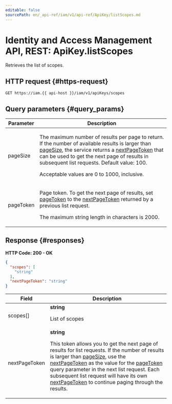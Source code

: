 ```yaml
---
editable: false
sourcePath: en/_api-ref/iam/v1/api-ref/ApiKey/listScopes.md
---
```


# Identity and Access Management API, REST: ApiKey.listScopes
Retrieves the list of scopes.
 

 
## HTTP request {#https-request}
```
GET https://iam.{{ api-host }}/iam/v1/apiKeys/scopes
```
 
## Query parameters {#query_params}
 
Parameter | Description
--- | ---
pageSize | <p>The maximum number of results per page to return. If the number of available results is larger than <a href="/docs/iam/api-ref/ApiKey/listScopes#query_params">pageSize</a>, the service returns a <a href="/docs/iam/api-ref/ApiKey/listScopes#responses">nextPageToken</a> that can be used to get the next page of results in subsequent list requests. Default value: 100.</p> <p>Acceptable values are 0 to 1000, inclusive.</p> 
pageToken | <p>Page token. To get the next page of results, set <a href="/docs/iam/api-ref/ApiKey/listScopes#query_params">pageToken</a> to the <a href="/docs/iam/api-ref/ApiKey/listScopes#responses">nextPageToken</a> returned by a previous list request.</p> <p>The maximum string length in characters is 2000.</p> 
 
## Response {#responses}
**HTTP Code: 200 - OK**

```json 
{
  "scopes": [
    "string"
  ],
  "nextPageToken": "string"
}
```

 
Field | Description
--- | ---
scopes[] | **string**<br><p>List of scopes</p> 
nextPageToken | **string**<br><p>This token allows you to get the next page of results for list requests. If the number of results is larger than <a href="/docs/iam/api-ref/ApiKey/listScopes#query_params">pageSize</a>, use the <a href="/docs/iam/api-ref/ApiKey/listScopes#responses">nextPageToken</a> as the value for the <a href="/docs/iam/api-ref/ApiKey/listScopes#query_params">pageToken</a> query parameter in the next list request. Each subsequent list request will have its own <a href="/docs/iam/api-ref/ApiKey/listScopes#responses">nextPageToken</a> to continue paging through the results.</p> 